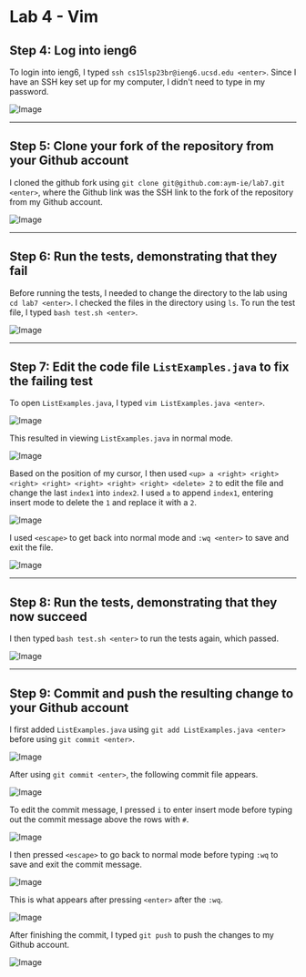 # Lab 4 - Vim


## Step 4: Log into ieng6

To login into ieng6, I typed `ssh cs15lsp23br@ieng6.ucsd.edu <enter>`. Since I have an SSH key set up for my computer, I didn't need to type in my password.

![Image](lab4-images/ieng6-login.png)


---

## Step 5: Clone your fork of the repository from your Github account

I cloned the github fork using `git clone git@github.com:aym-ie/lab7.git <enter>`, where the Github link was the SSH link to the fork of the repository from my Github account.

![Image](lab4-images/clone-fork.png)


---

## Step 6: Run the tests, demonstrating that they fail

Before running the tests, I needed to change the directory to the lab using `cd lab7 <enter>`. I checked the files in the directory using `ls`. To run the test file, I typed `bash test.sh <enter>`.

![Image](lab4-images/run-failed-tests.png)


---

## Step 7: Edit the code file `ListExamples.java` to fix the failing test

To open `ListExamples.java`, I typed `vim ListExamples.java <enter>`.

![Image](lab4-images/vim-listexamples.png)


This resulted in viewing `ListExamples.java` in normal mode.

![Image](lab4-images/normal-mode.png)


Based on the position of my cursor, I then used `<up> a <right> <right> <right> <right> <right> <right> <right> <delete> 2` to edit the file and change the last `index1` into `index2`. I used `a` to append `index1`, entering insert mode to delete the `1` and replace it with a `2`.

![Image](lab4-images/insert-mode.png)


I used `<escape>` to get back into normal mode and `:wq <enter>` to save and exit the file.

![Image](lab4-images/save-quit.png)


---

## Step 8: Run the tests, demonstrating that they now succeed

I then typed `bash test.sh <enter>` to run the tests again, which passed.

![Image](lab4-images/run-passed-tests.png)


---

## Step 9: Commit and push the resulting change to your Github account

I first added `ListExamples.java` using `git add ListExamples.java <enter>` before using `git commit <enter>`.

![Image](lab4-images/git-add.png)


After using `git commit <enter>`, the following commit file appears.

![Image](lab4-images/git-commit.png)


To edit the commit message, I pressed `i` to enter insert mode before typing out the commit message above the rows with `#`.

![Image](lab4-images/edit-commit-message.png)


I then pressed `<escape>` to go back to normal mode before typing `:wq` to save and exit the commit message.

![Image](lab4-images/save-and-quit-commit.png)


This is what appears after pressing `<enter>` after the `:wq`.

![Image](lab4-images/after-commit.png)


After finishing the commit, I typed `git push` to push the changes to my Github account.

![Image](lab4-images/git-push.png)